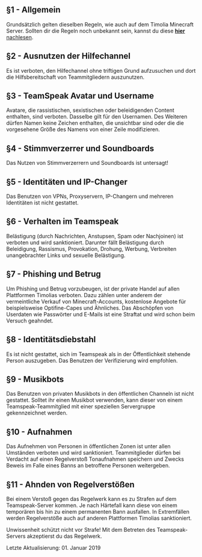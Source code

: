 ## §1 - Allgemein
Grundsätzlich gelten dieselben Regeln, wie auch auf dem Timolia Minecraft Server. Sollten dir die Regeln noch unbekannt sein, kannst du diese [<strong>hier</strong> nachlesen](/rules/games/).

## §2 - Ausnutzen der Hilfechannel
Es ist verboten, den Hilfechannel ohne triftigen Grund aufzusuchen und dort die Hilfsbereitschaft von Teammitgliedern auszunutzen.

## §3 - TeamSpeak Avatar und Username
Avatare, die rassistischen, sexistischen oder beleidigenden Content enthalten, sind verboten.
Dasselbe gilt für den Usernamen. Des Weiteren dürfen Namen keine Zeichen enthalten, die unsichtbar sind oder die die vorgesehene Größe des Namens von einer Zeile modifizieren.

## §4 - Stimmverzerrer und Soundboards
Das Nutzen von Stimmverzerrern und Soundboards ist untersagt!

## §5 - Identitäten und IP-Changer
Das Benutzen von VPNs, Proxyservern, IP-Changern und mehreren Identitäten ist nicht gestattet.

## §6 - Verhalten im Teamspeak
Belästigung (durch Nachrichten, Anstupsen, Spam oder Nachjoinen) ist verboten und wird sanktioniert. Darunter fällt Belästigung durch Beleidigung, Rassismus, Provokation, Drohung,
Werbung, Verbreiten unangebrachter Links und sexuelle Belästigung. 

## §7 - Phishing und Betrug
Um Phishing und Betrug vorzubeugen, ist der private Handel auf allen Plattformen Timolias verboten. Dazu zählen unter anderem der vermeintliche Verkauf von Minecraft-Accounts,
kostenlose Angebote für beispielsweise Optifine-Capes und Ähnliches. Das Abschöpfen von Userdaten wie Passwörter und E-Mails ist eine Straftat und wird schon beim Versuch geahndet.

## §8 - Identitätsdiebstahl
Es ist nicht gestattet, sich im Teamspeak als in der Öffentlichkeit stehende Person auszugeben. Das Benutzen der Verifizierung wird empfohlen.

## §9 - Musikbots
Das Benutzen von privaten Musikbots in den öffentlichen Channeln ist nicht gestattet. Solltet ihr einen Musikbot verwenden, kann dieser von einem Teamspeak-Teammitglied mit einer speziellen
Servergruppe gekennzeichnet werden.

## §10 - Aufnahmen
Das Aufnehmen von Personen in öffentlichen Zonen ist unter allen Umständen verboten und wird sanktioniert. Teammitglieder dürfen bei Verdacht auf einen Regelverstoß Tonaufnahmen speichern 
und Zwecks Beweis im Falle eines Banns an betroffene Personen weitergeben.

## §11 - Ahnden von Regelverstößen
Bei einem Verstoß gegen das Regelwerk kann es zu Strafen auf dem Teamspeak-Server kommen. Je nach Härtefall kann diese von einem temporären bis hin zu einem permanenten Bann ausfallen.
In Extremfällen werden Regelverstöße auch auf anderen Plattformen Timolias sanktioniert. 

Unwissenheit schützt nicht vor Strafe! Mit dem Betreten des Teamspeak-Servers akzeptierst du das Regelwerk.

Letzte Aktualisierung: 01. Januar 2019